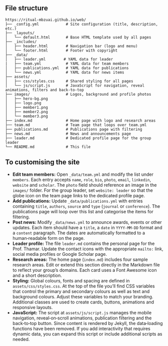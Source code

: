 ## File structure

```
https://ritual-mbzuai.github.io/web/
├── _config.yml            # Site configuration (title, description, etc.)
├── _layouts/
│   └── default.html       # Base HTML template used by all pages
├── _includes/
│   ├── header.html        # Navigation bar (logo and menu)
│   └── footer.html        # Footer with copyright
├── _data/
│   ├── leader.yml        # YAML data for leader
|   ├── team.yml           # YAML data for team members
│   ├── publications.yml   # YAML data for publications
│   └── news.yml           # YAML data for news items
├── assets/
│   ├── css/styles.css     # Shared styling for all pages
│   └── js/script.js       # JavaScript for navigation, reveal animations, filters and back‑to‑top
├── images/                # Logos, background and profile photos
│   ├── hero-bg.png
│   ├── logo.png
│   ├── member1.png
│   ├── member2.png
│   └── member3.png
├── index.md               # Home page with logo and research areas
├── team.md                # Team page that loops over team.yml
├── publications.md        # Publications page with filtering
├── news.md                # News and announcements page
├── leader.md              # Dedicated profile page for the group leader
└── README.md              # This file
```

## To customising the site

- **Edit team members:**  Open `_data/team.yml` and modify the list under `members`.  Each entry accepts
  `name`, `role`, `bio`, `photo`, `email`, `linkedin`, `website` and `scholar`.  The `photo` field should
  reference an image in the `images/` folder.  For the group leader, set `website: leader` so that the globe
  icon on the team page links to the dedicated profile page.
- **Add publications:**  Update `_data/publications.yml` with entries containing `title`, `authors`,
  `source` and `type` (`journal` or `conference`).  The publications page will loop over this list and
  categorise the items for filtering.
- **Post news:**  Modify `_data/news.yml` to announce awards, events or other updates.  Each item should have
  a `title`, a `date` in `YYYY-MM-DD` format and a `content` paragraph.  The dates are automatically
  formatted to a human‑readable form on the page.
- **Leader profile:**  The file `leader.md` contains the personal page for the Prof. Thamar. Update
  the contact icons with the appropriate `mailto:` link, social media profiles or Google Scholar page.
- **Research areas:**  The home page (`index.md`) includes four sample research areas.  Edit or extend this
  section directly in the Markdown file to reflect your group’s domains.  Each card uses a Font Awesome icon
  and a short description.
- **Styling:**  Global colours, fonts and spacing are defined in `assets/css/styles.css`.  At the top of the
  file you’ll find CSS variables that control the primary and secondary colours as well as text and background
  colours.  Adjust these variables to match your branding.  Additional classes are used to create cards,
  buttons, animations and responsive layouts.
- **JavaScript:**  The script at `assets/js/script.js` manages the mobile navigation, reveal‑on‑scroll
  animations, publication filtering and the back‑to‑top button.  Since content is rendered by Jekyll, the
  data‑loading functions have been removed.  If you add interactivity that requires dynamic data, you can
  expand this script or include additional scripts as needed.
